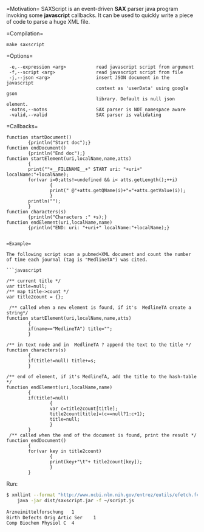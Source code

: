 =Motivation=
SAXScript is an event-driven **SAX** parser java program invoking some **javascript** callbacks.
It can be used to quickly write a piece of code to parse a huge XML file.

=Compilation=

```
make saxscript
```

=Options=

```
 -e,--expression <arg>           read javascript script from argument
 -f,--script <arg>               read javascript script from file
 -j,--json <arg>                 insert JSON document in the javascript
                                 context as 'userData' using google gson
                                 library. Default is null json element.
 -notns,--notns                  SAX parser is NOT namespace aware
 -valid,--valid                  SAX parser is validating

```

=Callbacks=

```
function startDocument()
        {println("Start doc");}
function endDocument()
        {println("End doc");}
function startElement(uri,localName,name,atts)
        {
        print(""+__FILENAME__+" START uri: "+uri+" localName:"+localName);
        for(var i=0;atts!=undefined && i< atts.getLength();++i)
                {
                print(" @"+atts.getQName(i)+"="+atts.getValue(i));
                }
        println("");
        }
function characters(s)
        {println("Characters :" +s);}
function endElement(uri,localName,name)
        {println("END: uri: "+uri+" localName:"+localName);}


=Example=

The following script scan a pubmed+XML document and count the number of time each journal (tag is "MedlineTA") was cited.

```javascript

/** current title */
var title=null;
/** map title->count */
var title2count = {};

 /** called when a new element is found, if it's  MedlineTA create a string*/
function startElement(uri,localName,name,atts)
        {
        if(name=="MedlineTA") title="";
        }

/** in text node and in  MedlineTA ? append the text to the title */
function characters(s)
        {
        if(title!=null) title+=s;
        }

/** end of element, if it's MedlineTA, add the title to the hash-table */
function endElement(uri,localName,name)
        {
        if(title!=null)
                {
                var c=title2count[title];
                title2count[title]=(c==null?1:c+1);
                title=null;
                }
        }
 /** called when the end of the document is found, print the result */
function endDocument()
        {
        for(var key in title2count)
                {
                print(key+"\t"+ title2count[key]);
                }
        }
```

Run:

```bash
$ xmllint --format "http://www.ncbi.nlm.nih.gov/entrez/eutils/efetch.fcgi?db=pubmed&id=25,100,200,201,202,203&retmode=xml"  | \
	java -jar dist/saxscript.jar -f ~/script.js
	
Arzneimittelforschung	1
Birth Defects Orig Artic Ser	1
Comp Biochem Physiol C	4
```

